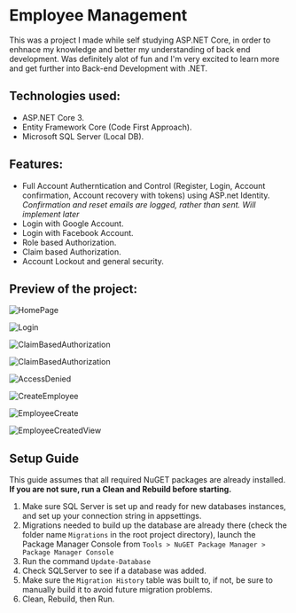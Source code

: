 # Employee Management

This was a project I made while self studying ASP.NET Core, in order to enhnace my knowledge and better my understanding of back end development. Was definitely alot of fun and I'm very excited to learn more and get further into Back-end Development with .NET.

## Technologies used:

- ASP.NET Core 3.
- Entity Framework Core (Code First Approach).
- Microsoft SQL Server (Local DB).

## Features:

- Full Account Autherntication and Control (Register, Login, Account confirmation, Account recovery with tokens) using ASP.net Identity.
*Confirmation and reset emails are logged, rather than sent. Will implement later*
- Login with Google Account.
- Login with Facebook Account.
- Role based Authorization.
- Claim based Authorization.
- Account Lockout and general security.

## Preview of the project:
![HomePage](https://i.imgur.com/HXU9F3a.png)

![Login](https://i.imgur.com/FQJPtXo.png)

![ClaimBasedAuthorization](https://i.imgur.com/Xquxc6R.png)

![ClaimBasedAuthorization](https://i.imgur.com/znGbemA.png)

![AccessDenied](https://i.imgur.com/EtudZmA.png)

![CreateEmployee](https://i.imgur.com/3JTJqGj.png)

![EmployeeCreate](https://i.imgur.com/uPWec8Y.png)

![EmployeeCreatedView](https://i.imgur.com/ejKirB4.png)


## Setup Guide

This guide assumes that all required NuGET packages are already installed. **If you are not sure, run a Clean and Rebuild before starting.**

1. Make sure SQL Server is set up and ready for new databases instances, and set up your connection string in appsettings.
2. Migrations needed to build up the database are already there (check the folder name `Migrations` in the root project directory), launch the Package Manager Console from `Tools > NuGET Package Manager > Package Manager Console`
3. Run the command `Update-Database`
4. Check SQLServer to see if a database was added.
5. Make sure the `Migration History` table was built to, if not, be sure to manually build it to avoid future migration problems.
6. Clean, Rebuild, then Run.
